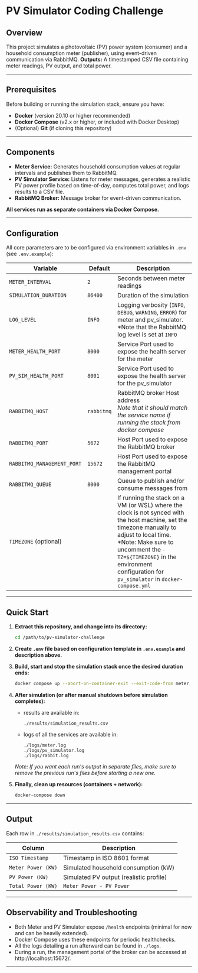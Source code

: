 

# PV Simulator Coding Challenge

## Overview

This project simulates a photovoltaic (PV) power system (consumer) and a household consumption meter (publisher), using event-driven communication via RabbitMQ.
**Outputs:** A timestamped CSV file containing meter readings, PV output, and total power.

---
## Prerequisites

Before building or running the simulation stack, ensure you have:

* **Docker** (version 20.10 or higher recommended)
* **Docker Compose** (v2.x or higher, or included with Docker Desktop)
* (Optional) **Git** (if cloning this repository)

---

## Components

* **Meter Service:** Generates household consumption values at regular intervals and publishes them to RabbitMQ.
* **PV Simulator Service:** Listens for meter messages, generates a realistic PV power profile based on time-of-day, computes total power, and logs results to a CSV file.
* **RabbitMQ Broker:** Message broker for event-driven communication.

**All services run as separate containers via Docker Compose.**

---

## Configuration

All core parameters are to be configured via environment variables in `.env` (see `.env.example`):

| Variable                   | Default    | Description                                                                                                                                                                                                                                                                        |
|----------------------------|------------|------------------------------------------------------------------------------------------------------------------------------------------------------------------------------------------------------------------------------------------------------------------------------------|
| `METER_INTERVAL`           | `2`        | Seconds between meter readings                                                                                                                                                                                                                                                     |
| `SIMULATION_DURATION`      | `86400`    | Duration of the simulation                                                                                                                                                                                                                                                         |
| `LOG_LEVEL`                | `INFO`     | Logging verbosity (`INFO`, `DEBUG`, `WARNING`, `ERROR`) for meter and pv_simulator.<br/>*Note that the RabbitMQ log level is set at `INFO`                                                                                                                                         |
| `METER_HEALTH_PORT`        | `8000`     | Service Port used to expose the health server for the meter                                                                                                                                                                                                                        |
| `PV_SIM_HEALTH_PORT`       | `8001`     | Service Port used to expose the health server for the pv_simulator                                                                                                                                                                                                                 |
| `RABBITMQ_HOST`            | `rabbitmq` | RabbitMQ broker Host address<br/>*Note that it should match the service name if running the stack from docker compose*                                                                                                                                                             |
| `RABBITMQ_PORT`            | `5672`     | Host Port used to expose the RabbitMQ broker                                                                                                                                                                                                                                       |
| `RABBITMQ_MANAGEMENT_PORT` | `15672`    | Host Port used to expose the RabbitMQ management portal                                                                                                                                                                                                                            |
| `RABBITMQ_QUEUE`           | `8000`     | Queue to publish and/or consume messages from                                                                                                                                                                                                                                      |
| `TIMEZONE`  (optional)     |            | If running the stack on a VM (or WSL) where the clock is not synced with the host machine, set the timezone manually to adjust to local time.<br/>*Note: Make sure to uncomment the `- TZ=${TIMEZONE}` in the environment configuration for `pv_simulator` in `docker-compose.yml` |

---

## Quick Start

1. **Extract this repository, and change into its directory:**

   ```sh
   cd /path/to/pv-simulator-challenge
   ```
2. **Create `.env` file based on configuration template in `.env.example` and description above.**

3. **Build, start and stop the simulation stack once the desired duration ends:**

   ```sh
   docker compose up --abort-on-container-exit --exit-code-from meter

   ```

4. **After simulation (or after manual shutdown before simulation completes):**
    - results are available in:

      ```
      ./results/simulation_results.csv
      ```
    - logs of all the services are available in:
      ```
      ./logs/meter.log
      ./logs/pv_simulator.log    
      ./logs/rabbit.log  
      ```
   *Note: If you want each run's output in separate files, make sure to remove the previous run's files before starting a new one.*
   

5. **Finally, clean up resources (containers + network):**

   ```sh
   docker-compose down
   ```

---

## Output

Each row in `./results/simulation_results.csv` contains:

| Column             | Description                      |
|--------------------|----------------------------------|
| `ISO Timestamp`    | Timestamp in ISO 8601 format     |
| `Meter Power (KW)` | Simulated household consumption (kW) |
| `PV Power (KW)`    | Simulated PV output (realistic profile) |
| `Total Power (KW)` | `Meter Power - PV Power`                |

---

## Observability and Troubleshooting

* Both Meter and PV Simulator expose `/health` endpoints (minimal for now and can be heavily extended).
* Docker Compose uses these endpoints for periodic healthchecks.
* All the logs detailing a run afterward can be found in `./logs`.
* During a run, the management portal of the broker can be accessed at http://localhost:15672/.
   

---
